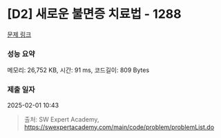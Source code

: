 # [D2] 새로운 불면증 치료법 - 1288 

[문제 링크](https://swexpertacademy.com/main/code/problem/problemDetail.do?contestProbId=AV18_yw6I9MCFAZN) 

### 성능 요약

메모리: 26,752 KB, 시간: 91 ms, 코드길이: 809 Bytes

### 제출 일자

2025-02-01 10:43



> 출처: SW Expert Academy, https://swexpertacademy.com/main/code/problem/problemList.do